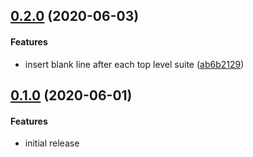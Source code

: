 ## [0.2.0](https://github.com/twada/mocha-spec-tree-reporter/releases/tag/v0.2.0) (2020-06-03)


#### Features

* insert blank line after each top level suite ([ab6b2129](https://github.com/twada/mocha-spec-tree-reporter/commit/ab6b212983073b8c58e2abaa72062fb629e27abe))


## [0.1.0](https://github.com/twada/mocha-spec-tree-reporter/releases/tag/v0.1.0) (2020-06-01)


#### Features

* initial release
